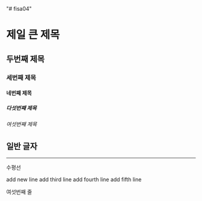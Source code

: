 "# fisa04" 
 # 제일 큰 제목
 ## 두번째 제목
 ### 세번째 제목
 #### 네번째 제목
 ##### 다섯번째 제목
 ###### 여섯번째 제목
 일반 글자
 ---
 <hr>
 수평선
 
 add new line
 add third line
 add fourth line
 add fifth line

 여섯번째 줄
